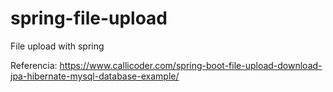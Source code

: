 # spring-file-upload
File upload with spring

Referencia: https://www.callicoder.com/spring-boot-file-upload-download-jpa-hibernate-mysql-database-example/
